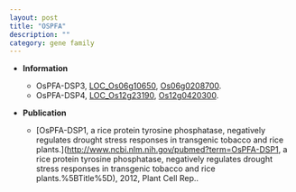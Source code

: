 ```yaml
---
layout: post
title: "OSPFA"
description: ""
category: gene family
---
```


* **Information**  
    + OsPFA-DSP3, [LOC_Os06g10650](http://rice.uga.edu/cgi-bin/ORF_infopage.cgi?orf=LOC_Os06g10650), [Os06g0208700](https://rapdb.dna.affrc.go.jp/locus/?name=Os06g0208700).
    + OsPFA-DSP4, [LOC_Os12g23190](http://rice.uga.edu/cgi-bin/ORF_infopage.cgi?orf=LOC_Os12g23190), [Os12g0420300](https://rapdb.dna.affrc.go.jp/locus/?name=Os12g0420300).

* **Publication**  
    + [OsPFA-DSP1, a rice protein tyrosine phosphatase, negatively regulates drought stress responses in transgenic tobacco and rice plants.](http://www.ncbi.nlm.nih.gov/pubmed?term=OsPFA-DSP1, a rice protein tyrosine phosphatase, negatively regulates drought stress responses in transgenic tobacco and rice plants.%5BTitle%5D), 2012, Plant Cell Rep..


